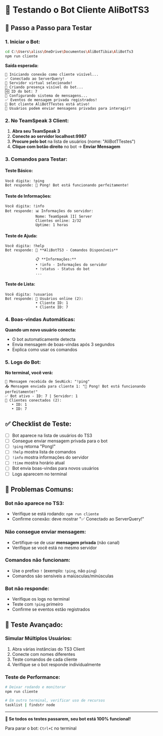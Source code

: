 # 🧪 Testando o Bot Cliente AliBotTS3

## 🚀 **Passo a Passo para Testar**

### **1. Iniciar o Bot:**
```bash
cd C:\Users\aliss\OneDrive\Documentos\AliBotTibia\AliBotTs3
npm run cliente
```

**Saída esperada:**
```
🤖 Iniciando conexão como cliente visível...
✅ Conectado ao ServerQuery!
📡 Servidor virtual selecionado!
👤 Criando presença visível do bot...
🆔 ID do bot: 7
💬 Configurando sistema de mensagens...
✅ Eventos de mensagem privada registrados!
🤖 Bot cliente AliBotTTestes está ativo!
💬 Usuários podem enviar mensagens privadas para interagir!
```

### **2. No TeamSpeak 3 Client:**

1. **Abra seu TeamSpeak 3**
2. **Conecte ao servidor localhost:9987**
3. **Procure pelo bot** na lista de usuários (nome: "AliBotTTestes")
4. **Clique com botão direito** no bot → **Enviar Mensagem**

### **3. Comandos para Testar:**

#### **Teste Básico:**
```
Você digita: !ping
Bot responde: 🏓 Pong! Bot está funcionando perfeitamente!
```

#### **Teste de Informações:**
```
Você digita: !info  
Bot responde: 📊 Informações do servidor:
              Nome: TeamSpeak ]I[ Server
              Clientes online: 2/32
              Uptime: 1 horas
```

#### **Teste de Ajuda:**
```
Você digita: !help
Bot responde: 🤖 **AliBotTS3 - Comandos Disponíveis**
              
              📋 **Informações:**
              • !info - Informações do servidor
              • !status - Status do bot
              ...
```

#### **Teste de Lista:**
```
Você digita: !usuarios
Bot responde: 👥 Usuários online (2):
              • Cliente ID: 1
              • Cliente ID: 7
```

### **4. Boas-vindas Automáticas:**

**Quando um novo usuário conecta:**
- O bot automaticamente detecta
- Envia mensagem de boas-vindas após 3 segundos
- Explica como usar os comandos

### **5. Logs do Bot:**

**No terminal, você verá:**
```
💬 Mensagem recebida de SeuNick: "!ping"
📤 Mensagem enviada para cliente 1: "🏓 Pong! Bot está funcionando perfeitamente!"
✅ Bot ativo - ID: 7 | Servidor: 1
👥 Clientes conectados (2):
   • ID: 1
   • ID: 7
```

## ✅ **Checklist de Teste:**

- [ ] Bot aparece na lista de usuários do TS3
- [ ] Consegue enviar mensagem privada para o bot  
- [ ] `!ping` retorna "Pong!"
- [ ] `!help` mostra lista de comandos
- [ ] `!info` mostra informações do servidor
- [ ] `!time` mostra horário atual
- [ ] Bot envia boas-vindas para novos usuários
- [ ] Logs aparecem no terminal

## 🚨 **Problemas Comuns:**

### **Bot não aparece no TS3:**
- Verifique se está rodando: `npm run cliente`
- Confirme conexão: deve mostrar "✅ Conectado ao ServerQuery!"

### **Não consegue enviar mensagem:**
- Certifique-se de usar **mensagem privada** (não canal)
- Verifique se você está no mesmo servidor

### **Comandos não funcionam:**
- Use o prefixo `!` (exemplo: `!ping`, não `ping`)
- Comandos são sensíveis a maiúsculas/minúsculas

### **Bot não responde:**
- Verifique os logs no terminal
- Teste com `!ping` primeiro
- Confirme se eventos estão registrados

## 🎯 **Teste Avançado:**

### **Simular Múltiplos Usuários:**
1. Abra várias instâncias do TS3 Client
2. Conecte com nomes diferentes  
3. Teste comandos de cada cliente
4. Verifique se o bot responde individualmente

### **Teste de Performance:**
```bash
# Deixar rodando e monitorar
npm run cliente

# Em outro terminal, verificar uso de recursos
tasklist | findstr node
```

---

**🎉 Se todos os testes passarem, seu bot está 100% funcional!**

Para parar o bot: `Ctrl+C` no terminal
